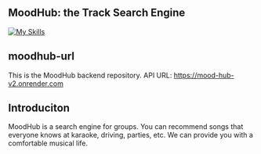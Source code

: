 ## MoodHub: the Track Search Engine
[![My Skills](https://skillicons.dev/icons?i=python,fastapi,redis,mongodb,graphql,ts,react,next,tailwind,vercel)](https://skillicons.dev)

## moodhub-url
This is the MoodHub backend repository.
API URL: https://mood-hub-v2.onrender.com

## Introduciton
MoodHub is a search engine for groups. You can recommend songs that everyone knows at karaoke, driving, parties, etc.
We can provide you with a comfortable musical life.
